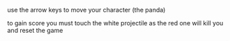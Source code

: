 use the arrow keys to move your character (the panda)

to gain score you must touch the white projectile as the red one will kill you and reset the game
